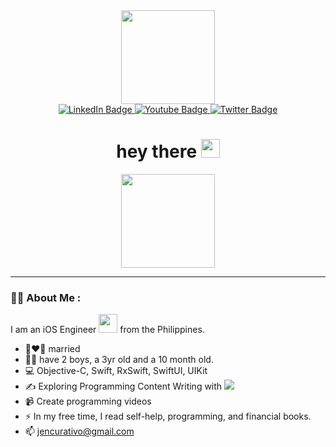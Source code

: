 <div id="header" align="center">   
  <img src="https://media.giphy.com/media/NgurY1o4z080Jfoyzw/giphy.gif" width="150"/>
  
  <div id="badges">
  <a href="https://www.linkedin.com/in/jennifer-eve-vega-b88040181/">
    <img src="https://img.shields.io/badge/LinkedIn-blue?style=for-the-badge&logo=linkedin&logoColor=white" alt="LinkedIn Badge"/>
  </a>
  <a href="https://www.youtube.com/channel/UCOWP5uWC5FZ9SHUbM6BZn2A">
    <img src="https://img.shields.io/badge/YouTube-red?style=for-the-badge&logo=youtube&logoColor=white" alt="Youtube Badge"/>
  </a>
  <a href="https://twitter.com/iosmadesimple">
    <img src="https://img.shields.io/badge/Twitter-blue?style=for-the-badge&logo=twitter&logoColor=white" alt="Twitter Badge"/>
  </a>  
</div>

<img src="https://komarev.com/ghpvc/?username=jenbitcoin&style=flat-square&color=blue" alt=""/>

<h1>
  hey there
  <img src="https://media.giphy.com/media/hvRJCLFzcasrR4ia7z/giphy.gif" width="30"/>
</h1>
  
  <div align="center">
    <img src="https://media.giphy.com/media/AXtFMwP1ZvjZSBtmGk/giphy.gif" width="150" height="150"/>
  </div>
    
</div>

  ---

### :woman_technologist: About Me : 
  I am an iOS Engineer <img src="https://media.giphy.com/media/WUlplcMpOCEmTGBtBW/giphy.gif" width="30"> from the Philippines.
  - 👩‍❤️‍👨 married
  - 👩‍🍼 have 2 boys, a 3yr old and a 10 month old.
  - 💻 Objective-C, Swift, RxSwift, SwiftUI, UIKit
  - ✍️ Exploring Programming Content Writing with <a href="https://www.phaverageprogrammer.com">
    <img src="https://img.shields.io/badge/My Programming Website-<brightgreen>"/>
    </a>
  - 📹 Create programming videos
  - ⚡ In my free time, I read self-help, programming, and financial books.
  - 📫 jencurativo@gmail.com
